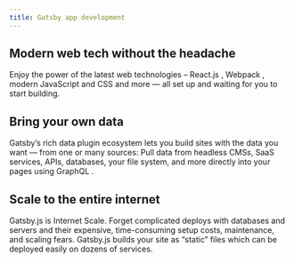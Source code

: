 ```yaml
---
title: Gatsby app development
---
```


## Modern web tech without the headache
Enjoy the power of the latest web technologies – React.js , Webpack , modern JavaScript and CSS and more — all set up and waiting for you to start building.

## Bring your own data
Gatsby’s rich data plugin ecosystem lets you build sites with the data you want — from one or many sources: Pull data from headless CMSs, SaaS services, APIs, databases, your file system, and more directly into your pages using GraphQL .

## Scale to the entire internet
Gatsby.js is Internet Scale. Forget complicated deploys with databases and servers and their expensive, time-consuming setup costs, maintenance, and scaling fears. Gatsby.js builds your site as “static” files which can be deployed easily on dozens of services.
